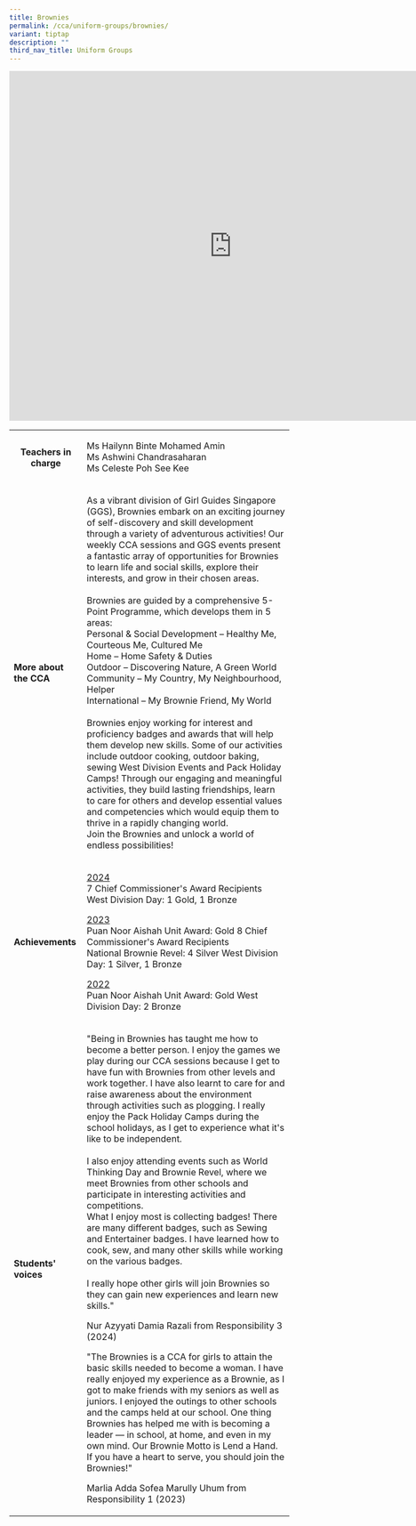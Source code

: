 ```yaml
---
title: Brownies
permalink: /cca/uniform-groups/brownies/
variant: tiptap
description: ""
third_nav_title: Uniform Groups
---
```

<div class="iframe-wrapper">
<iframe height="629" width="800" allowfullscreen="true" frameborder="0" src="https://docs.google.com/presentation/d/e/2PACX-1vQNdzx7fnbV6h44CKKyu_QsEZhmkUyTRNwLsZauTmZ_ie5_MOvMo0h2lpb3zqCR5rFq-z2NJABxfT_2/embed?start=true&amp;loop=true&amp;delayms=3000"></iframe>
</div>
<p></p>
<table style="minWidth: 50px">
<colgroup>
<col>
<col>
</colgroup>
<tbody>
<tr>
<th rowspan="1" colspan="1">
<p><strong>Teachers in charge</strong>
</p>
<p></p>
</th>
<td rowspan="1" colspan="1">
<p>Ms Hailynn Binte Mohamed Amin
<br>Ms Ashwini Chandrasaharan
<br>Ms Celeste Poh See Kee</p>
</td>
</tr>
<tr>
<td rowspan="1" colspan="1">
<p><strong>More about the CCA</strong>
</p>
</td>
<td rowspan="1" colspan="1">
<p>As a vibrant division of Girl Guides Singapore (GGS), Brownies embark
on an exciting journey of self-discovery and skill development through
a variety of adventurous activities! Our weekly CCA sessions and GGS events
present a fantastic array of opportunities for Brownies to learn life and
social skills, explore their interests, and grow in their chosen areas.
<br>
<br>Brownies are guided by a comprehensive 5-Point Programme, which develops
them in 5 areas:
<br>Personal &amp; Social Development – Healthy Me, Courteous Me, Cultured
Me
<br>Home – Home Safety &amp; Duties
<br>Outdoor – Discovering Nature, A Green World
<br>Community – My Country, My Neighbourhood, Helper
<br>International – My Brownie Friend, My World
<br>
<br>Brownies enjoy working for interest and proficiency badges and awards
that will help them develop new skills. Some of our activities include
outdoor cooking, outdoor baking, sewing West Division Events and Pack Holiday
Camps! Through our engaging and meaningful activities, they build lasting
friendships, learn to care for others and develop essential values and
competencies which would equip them to thrive in a rapidly changing world.
<br>Join the Brownies and unlock a world of endless possibilities!</p>
</td>
</tr>
<tr>
<td rowspan="1" colspan="1">
<p><strong>Achievements</strong>
</p>
</td>
<td rowspan="1" colspan="1">
<p><u>2024 </u>
<br>7 Chief Commissioner's Award Recipients West Division Day: 1 Gold, 1 Bronze</p>
<p><u>2023 </u>
<br>Puan Noor Aishah Unit Award: Gold 8 Chief Commissioner's Award Recipients
<br>National Brownie Revel: 4 Silver West Division Day: 1 Silver, 1 Bronze</p>
<p><u>2022 </u>
<br>Puan Noor Aishah Unit Award: Gold West Division Day: 2 Bronze</p>
</td>
</tr>
<tr>
<td rowspan="1" colspan="1">
<p><strong>Students' voices</strong>
</p>
</td>
<td rowspan="1" colspan="1">
<p>"Being in Brownies has taught me how to become a better person. I enjoy
the games we play during our CCA sessions because I get to have fun with
Brownies from other levels and work together. I have also learnt to care
for and raise awareness about the environment through activities such as
plogging. I really enjoy the Pack Holiday Camps during the school holidays,
as I get to experience what it's like to be independent.
<br>
<br>I also enjoy attending events such as World Thinking Day and Brownie Revel,
where we meet Brownies from other schools and participate in interesting
activities and competitions.
<br>What I enjoy most is collecting badges! There are many different badges,
such as Sewing and Entertainer badges. I have learned how to cook, sew,
and many other skills while working on the various badges.
<br>
<br>I really hope other girls will join Brownies so they can gain new experiences
and learn new skills."</p>
<p></p>
<p>Nur Azyyati Damia Razali from Responsibility 3 (2024)</p>
<p></p>
<p>"The Brownies is a CCA for girls to attain the basic skills needed to
become a woman. I have really enjoyed my experience as a Brownie, as I
got to make friends with my seniors as well as juniors. I enjoyed the outings
to other schools and the camps held at our school. One thing Brownies has
helped me with is becoming a leader — in school, at home, and even in my
own mind. Our Brownie Motto is Lend a Hand. If you have a heart to serve,
you should join the Brownies!"</p>
<p></p>
<p>Marlia Adda Sofea Marully Uhum from Responsibility 1 (2023)</p>
</td>
</tr>
</tbody>
</table>
<p></p>
